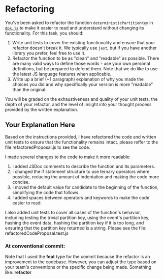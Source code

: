 # Refactoring

You've been asked to refactor the function `deterministicPartitionKey` in [`dpk.js`](dpk.js) to make it easier to read and understand without changing its functionality. For this task, you should:

1. Write unit tests to cover the existing functionality and ensure that your refactor doesn't break it. We typically use `jest`, but if you have another library you prefer, feel free to use it.
2. Refactor the function to be as "clean" and "readable" as possible. There are many valid ways to define those words - use your own personal definitions, but be prepared to defend them. Note that we do like to use the latest JS language features when applicable.
3. Write up a brief (~1 paragraph) explanation of why you made the choices you did and why specifically your version is more "readable" than the original.

You will be graded on the exhaustiveness and quality of your unit tests, the depth of your refactor, and the level of insight into your thought process provided by the written explanation.

## Your Explanation Here

Based on the instructions provided, I have refactored the code and written unit tests to ensure that the functionality remains intact.
please reffer to the file refactoredProposal.js to see the code.

I made several changes to the code to make it more readable:

1. I added JSDoc comments to describe the function and its parameters.
2. I changed the if statement structure to use ternary operators where possible, reducing the amount of indentation and making the code more concise.
3. I moved the default value for candidate to the beginning of the function, simplifying the code that follows.
4. I added spaces between operators and keywords to make the code easier to read.

I also added unit tests to cover all cases of the function's behavior, including testing the trivial partition key, using the event's partition key, hashing the event data, hashing the partition key if it is too long, and ensuring that the partition key returned is a string. Please see the file: refactoredCodeProposal.test.js

### At conventional commit:

Note that I used the **feat** type for the commit because the refactor is an improvement to the codebase. However, you can adjust the type based on your team's conventions or the specific change being made. Something like: **refactor**
